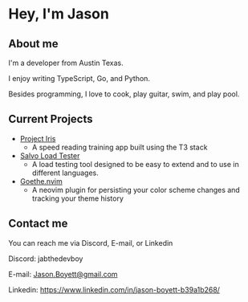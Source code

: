 # Hey, I'm Jason

## About me
I'm a developer from Austin Texas.

I enjoy writing TypeScript, Go, and Python.

Besides programming, I love to cook, play guitar, swim, and play pool.

## Current Projects
- [Project Iris](https://github.com/jasonboyett/project-iris)
  - A speed reading training app built using the T3 stack
- [Salvo Load Tester](https://github.com/jasonboyett/salvo)
  - A load testing tool designed to be easy to extend and to use in different languages.
- [Goethe.nvim](https://github.com/jasonboyett/salvo)
  - A neovim plugin for persisting your color scheme changes and tracking your theme history
 
## Contact me
You can reach me via Discord, E-mail, or Linkedin

Discord: jabthedevboy

E-mail: Jason.Boyett@gmail.com

Linkedin: https://www.linkedin.com/in/jason-boyett-b39a1b268/

<!--
**JasonBoyett/JasonBoyett** is a ✨ _special_ ✨ repository because its `README.md` (this file) appears on your GitHub profile.

Here are some ideas to get you started:

- 🔭 I’m currently working on ...
- 🌱 I’m currently learning ...
- 👯 I’m looking to collaborate on ...
- 🤔 I’m looking for help with ...
- 💬 Ask me about ...
- 📫 How to reach me: ...
- 😄 Pronouns: ...
- ⚡ Fun fact: ...
-->
